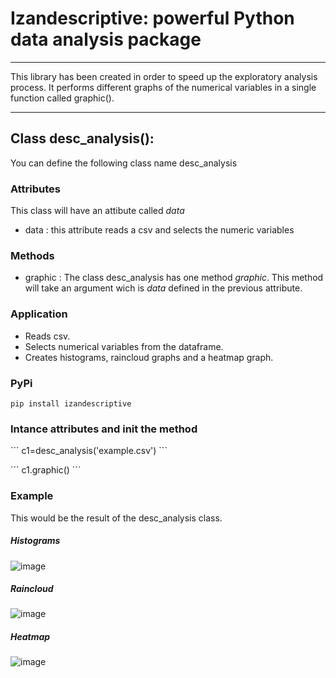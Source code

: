 # Izandescriptive: powerful Python data analysis package 

-----------------

This library has been created in order to speed up the exploratory analysis process. It performs different graphs of the numerical variables in a single function called graphic().

-----------------

## Class desc_analysis():

You can define the following class name desc_analysis

### Attributes

This class will have an attibute called *data*

- data : this attribute reads a csv and selects the numeric variables

### Methods

- graphic : The class desc_analysis has one method *graphic*. This method will take an argument wich is *data* defined in the previous attribute.

### Application

- Reads csv.
- Selects numerical variables from the dataframe.
- Creates histograms, raincloud graphs and a heatmap graph.

### PyPi

``` pip install izandescriptive ```

### Intance attributes and init the method

´´´ c1=desc_analysis('example.csv') ```

´´´ c1.graphic() ´´´

### Example
This would be the result of the desc_analysis class.

##### Histograms

![image](https://user-images.githubusercontent.com/64251072/197811387-d3f2e3f0-d28d-4332-ae28-fe35685f82be.png)

##### Raincloud

![image](https://user-images.githubusercontent.com/64251072/197811919-e4f5801a-07d0-4d27-af8d-ee427e882943.png)

##### Heatmap

![image](https://user-images.githubusercontent.com/64251072/197812131-81e48d49-ed32-4dc5-8328-e4980d4448fb.png)

